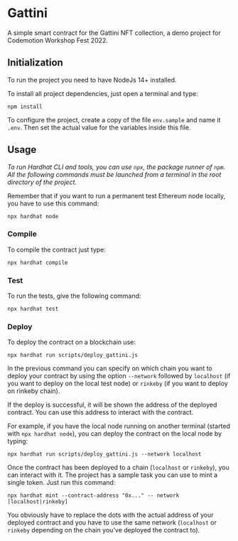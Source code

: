 # Gattini

A simple smart contract for the Gattini NFT collection, a demo project for Codemotion Workshop Fest 2022.

## Initialization

To run the project you need to have NodeJs 14+ installed.

To install all project dependencies, just open a terminal and type:

```npm install```

To configure the project, create a copy of the file `env.sample` and name it `.env`. Then set the actual value for the variables inside this file.


## Usage

*To run Hardhat CLI and tools, you can use `npx`, the package runner of `npm`. All the following commands must be launched from a terminal in the root directory of the project.*

Remember that if you want to run a permanent test Ethereum node locally, you have to use this command:

```npx hardhat node```


### Compile

To compile the contract just type:

```npx hardhat compile```


### Test

To run the tests, give the following command:

```npx hardhat test```


### Deploy

To deploy the contract on a blockchain use:

```npx hardhat run scripts/deploy_gattini.js```

In the previous command you can specify on which chain you want to deploy your contract by using the option `--network` followed by `localhost` (if you want to deploy on the local test node) or `rinkeby` (if you want to deploy on rinkeby chain).

If the deploy is successful, it will be shown the address of the deployed contract. You can use this address to interact with the contract.

For example, if you have the local node running on another terminal (started with `npx hardhat node`), you can deploy the contract on the local node by typing:

```npx hardhat run scripts/deploy_gattini.js --network localhost```

Once the contract has been deployed to a chain (`localhost` or `rinkeby`), you can interact with it. The project has a sample task you can use to mint a single token. Just run this command:

```npx hardhat mint --contract-address "0x..." -- network [localhost|rinkeby]```

You obviously have to replace the dots with the actual address of your deployed contract and you have to use the same network (`localhost` or `rinkeby` depending on the chain you've deployed the contract to).